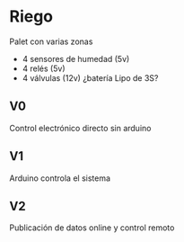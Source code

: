 # Riego

Palet con varias zonas

* 4 sensores de humedad (5v)
* 4 relés  (5v)
* 4 válvulas  (12v) ¿batería Lipo de 3S?

## V0

Control electrónico directo sin arduino

## V1

Arduino controla el sistema

## V2

Publicación de datos online y control remoto

